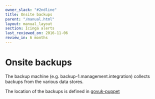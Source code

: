 ```yaml
---
owner_slack: "#2ndline"
title: Onsite backups
parent: "/manual.html"
layout: manual_layout
section: Icinga alerts
last_reviewed_on: 2016-11-06
review_in: 6 months
---
```


# Onsite backups

The backup machine (e.g. backup-1.management.integration) collects
backups from the various data stores.

The location of the backups is defined in
[govuk-puppet](https://github.com/alphagov/govuk-puppet/blob/master/modules/govuk/manifests/node/s_backup.pp)

